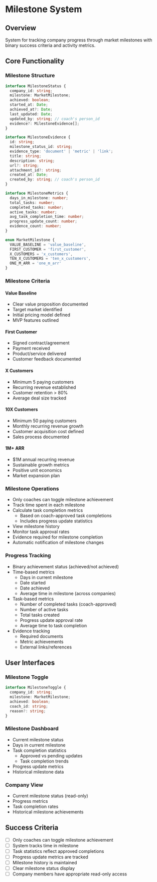 # Milestone System

## Overview
System for tracking company progress through market milestones with binary success criteria and activity metrics.

## Core Functionality

### Milestone Structure
```typescript
interface MilestoneStatus {
  company_id: string;
  milestone: MarketMilestone;
  achieved: boolean;
  started_at: Date;
  achieved_at?: Date;
  last_updated: Date;
  updated_by: string; // coach's person_id
  evidence?: MilestoneEvidence[];
}

interface MilestoneEvidence {
  id: string;
  milestone_status_id: string;
  evidence_type: 'document' | 'metric' | 'link';
  title: string;
  description: string;
  url?: string;
  attachment_id?: string;
  created_at: Date;
  created_by: string; // coach's person_id
}

interface MilestoneMetrics {
  days_in_milestone: number;
  total_tasks: number;
  completed_tasks: number;
  active_tasks: number;
  avg_task_completion_time: number;
  progress_update_count: number;
  evidence_count: number;
}

enum MarketMilestone {
  VALUE_BASELINE = 'value_baseline',
  FIRST_CUSTOMER = 'first_customer',
  X_CUSTOMERS = 'x_customers',
  TEN_X_CUSTOMERS = 'ten_x_customers',
  ONE_M_ARR = 'one_m_arr'
}
```

### Milestone Criteria

#### Value Baseline
- Clear value proposition documented
- Target market identified
- Initial pricing model defined
- MVP features outlined

#### First Customer
- Signed contract/agreement
- Payment received
- Product/service delivered
- Customer feedback documented

#### X Customers
- Minimum 5 paying customers
- Recurring revenue established
- Customer retention > 80%
- Average deal size tracked

#### 10X Customers
- Minimum 50 paying customers
- Monthly recurring revenue growth
- Customer acquisition cost defined
- Sales process documented

#### 1M+ ARR
- $1M annual recurring revenue
- Sustainable growth metrics
- Positive unit economics
- Market expansion plan

### Milestone Operations
- Only coaches can toggle milestone achievement
- Track time spent in each milestone
- Calculate task completion metrics
  - Based on coach-approved task completions
  - Includes progress update statistics
- View milestone history
- Monitor task approval rates
- Evidence required for milestone completion
- Automatic notification of milestone changes

### Progress Tracking
- Binary achievement status (achieved/not achieved)
- Time-based metrics
  - Days in current milestone
  - Date started
  - Date achieved
  - Average time in milestone (across companies)
- Task-based metrics
  - Number of completed tasks (coach-approved)
  - Number of active tasks
  - Total tasks created
  - Progress update approval rate
  - Average time to task completion
- Evidence tracking
  - Required documents
  - Metric achievements
  - External links/references

## User Interfaces

### Milestone Toggle
```typescript
interface MilestoneToggle {
  company_id: string;
  milestone: MarketMilestone;
  achieved: boolean;
  coach_id: string;
  reason?: string;
}
```

### Milestone Dashboard
- Current milestone status
- Days in current milestone
- Task completion statistics
  - Approved vs pending updates
  - Task completion trends
- Progress update metrics
- Historical milestone data

### Company View
- Current milestone status (read-only)
- Progress metrics
- Task completion rates
- Historical milestone achievements

## Success Criteria
- [ ] Only coaches can toggle milestone achievement
- [ ] System tracks time in milestone
- [ ] Task statistics reflect approved completions
- [ ] Progress update metrics are tracked
- [ ] Milestone history is maintained
- [ ] Clear milestone status display
- [ ] Company members have appropriate read-only access 
